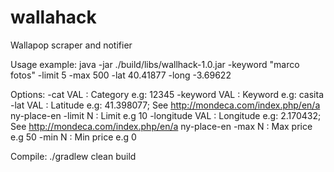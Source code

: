 # wallahack
Wallapop scraper and notifier

Usage example:
java -jar ./build/libs/wallhack-1.0.jar -keyword "marco fotos" -limit 5 -max 500 -lat 40.41877 -long -3.69622

Options:
 -cat VAL       : Category e.g: 12345
 -keyword VAL   : Keyword e.g: casita
 -lat VAL       : Latitude e.g: 41.398077; See http://mondeca.com/index.php/en/a
                  ny-place-en
 -limit N       : Limit e.g 10
 -longitude VAL : Longitude e.g: 2.170432; See http://mondeca.com/index.php/en/a
                  ny-place-en
 -max N         : Max price e.g 50
 -min N         : Min price e.g 0

Compile:
./gradlew clean build